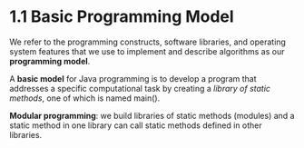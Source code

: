 # 1.1 Basic Programming Model

We refer to the programming constructs, software libraries, and operating system features that we use to implement and describe algorithms as our **programming model**.

A **basic model** for Java programming is to develop a program that addresses a specific computational task by creating a _library of static methods_, one of which is named main\(\).

**Modular programming**: we build libraries of static methods \(modules\) and a static method in one library can call static methods defined in other libraries.

